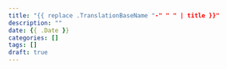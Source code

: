 ```yaml
---
title: "{{ replace .TranslationBaseName "-" " " | title }}"
description: ""
date: {{ .Date }}
categories: []
tags: []
draft: true
---
```



<!--more-->
